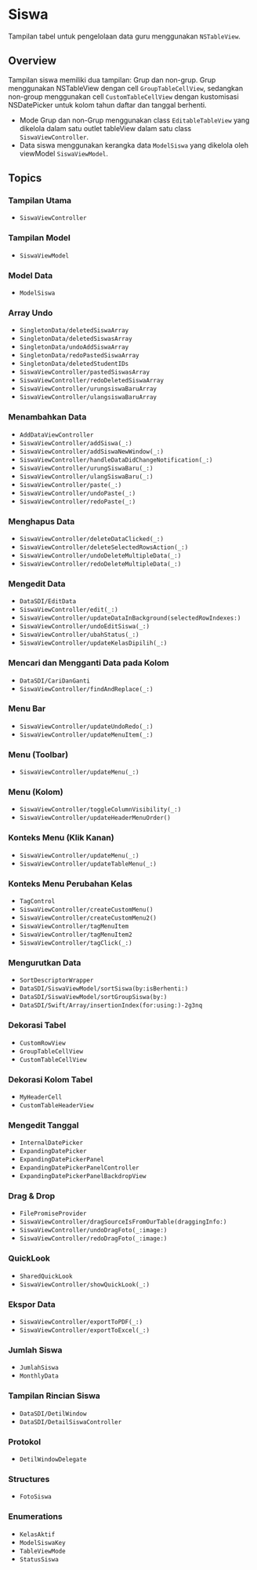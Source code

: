 # Siswa

Tampilan tabel untuk pengelolaan data guru menggunakan `NSTableView`.

## Overview

Tampilan siswa memiliki dua tampilan: Grup dan non-grup.
Grup menggunakan NSTableView dengan cell ``GroupTableCellView``, sedangkan non-group menggunakan cell ``CustomTableCellView`` dengan kustomisasi NSDatePicker untuk kolom tahun daftar dan tanggal berhenti.
- Mode Grup dan non-Grup menggunakan class ``EditableTableView`` yang dikelola dalam satu outlet tableView dalam satu class ``SiswaViewController``.
- Data siswa menggunakan kerangka data ``ModelSiswa`` yang dikelola oleh viewModel ``SiswaViewModel``.

## Topics

### Tampilan Utama
- ``SiswaViewController``

### Tampilan Model
- ``SiswaViewModel``

### Model Data
- ``ModelSiswa``

### Array Undo
- ``SingletonData/deletedSiswaArray``
- ``SingletonData/deletedSiswasArray``
- ``SingletonData/undoAddSiswaArray``
- ``SingletonData/redoPastedSiswaArray``
- ``SingletonData/deletedStudentIDs``
- ``SiswaViewController/pastedSiswasArray``
- ``SiswaViewController/redoDeletedSiswaArray``
- ``SiswaViewController/urungsiswaBaruArray``
- ``SiswaViewController/ulangsiswaBaruArray``

### Menambahkan Data
- ``AddDataViewController``
- ``SiswaViewController/addSiswa(_:)``
- ``SiswaViewController/addSiswaNewWindow(_:)``
- ``SiswaViewController/handleDataDidChangeNotification(_:)``
- ``SiswaViewController/urungSiswaBaru(_:)``
- ``SiswaViewController/ulangSiswaBaru(_:)``
- ``SiswaViewController/paste(_:)``
- ``SiswaViewController/undoPaste(_:)``
- ``SiswaViewController/redoPaste(_:)``

### Menghapus Data
- ``SiswaViewController/deleteDataClicked(_:)``
- ``SiswaViewController/deleteSelectedRowsAction(_:)``
- ``SiswaViewController/undoDeleteMultipleData(_:)``
- ``SiswaViewController/redoDeleteMultipleData(_:)``

### Mengedit Data
- ``DataSDI/EditData``
- ``SiswaViewController/edit(_:)``
- ``SiswaViewController/updateDataInBackground(selectedRowIndexes:)``
- ``SiswaViewController/undoEditSiswa(_:)``
- ``SiswaViewController/ubahStatus(_:)``
- ``SiswaViewController/updateKelasDipilih(_:)``

### Mencari dan Mengganti Data pada Kolom
- ``DataSDI/CariDanGanti``
- ``SiswaViewController/findAndReplace(_:)``

### Menu Bar
- ``SiswaViewController/updateUndoRedo(_:)``
- ``SiswaViewController/updateMenuItem(_:)``

### Menu (Toolbar)
- ``SiswaViewController/updateMenu(_:)``

### Menu (Kolom)
- ``SiswaViewController/toggleColumnVisibility(_:)``
- ``SiswaViewController/updateHeaderMenuOrder()``

### Konteks Menu (Klik Kanan)
- ``SiswaViewController/updateMenu(_:)``
- ``SiswaViewController/updateTableMenu(_:)``

### Konteks Menu Perubahan Kelas
- ``TagControl``
- ``SiswaViewController/createCustomMenu()``
- ``SiswaViewController/createCustomMenu2()``
- ``SiswaViewController/tagMenuItem``
- ``SiswaViewController/tagMenuItem2``
- ``SiswaViewController/tagClick(_:)``

### Mengurutkan Data
- ``SortDescriptorWrapper``
- ``DataSDI/SiswaViewModel/sortSiswa(by:isBerhenti:)``
- ``DataSDI/SiswaViewModel/sortGroupSiswa(by:)``
- ``DataSDI/Swift/Array/insertionIndex(for:using:)-2g3nq``


### Dekorasi Tabel
- ``CustomRowView``
- ``GroupTableCellView``
- ``CustomTableCellView``

### Dekorasi Kolom Tabel
- ``MyHeaderCell``
- ``CustomTableHeaderView``

### Mengedit Tanggal
- ``InternalDatePicker``
- ``ExpandingDatePicker``
- ``ExpandingDatePickerPanel``
- ``ExpandingDatePickerPanelController``
- ``ExpandingDatePickerPanelBackdropView``

### Drag & Drop
- ``FilePromiseProvider``
- ``SiswaViewController/dragSourceIsFromOurTable(draggingInfo:)``
- ``SiswaViewController/undoDragFoto(_:image:)``
- ``SiswaViewController/redoDragFoto(_:image:)``

### QuickLook
- ``SharedQuickLook``
- ``SiswaViewController/showQuickLook(_:)``

### Ekspor Data
- ``SiswaViewController/exportToPDF(_:)``
- ``SiswaViewController/exportToExcel(_:)``

### Jumlah Siswa
- ``JumlahSiswa``
- ``MonthlyData``

### Tampilan Rincian Siswa
- ``DataSDI/DetilWindow``
- ``DataSDI/DetailSiswaController``

### Protokol
- ``DetilWindowDelegate``

### Structures
- ``FotoSiswa``

### Enumerations
- ``KelasAktif``
- ``ModelSiswaKey``
- ``TableViewMode``
- ``StatusSiswa``
